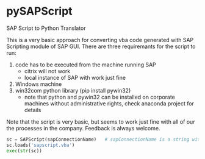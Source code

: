 # pySAPScript
SAP Script to Python Translator

This is a very basic approach for converting vba code generated with
SAP Scripting module of SAP GUI. There are three requiremants for the script to run:
 1) code has to be executed from the machine running SAP
    - citrix will not work
    - local instance of SAP with work just fine
 2) Windows machine
 3) win32com python library (pip install pywin32)
    - note that python and pywin32 can be installed on corporate machines
      without administrative rights, check anaconda project for details

Note that the script is very basic, but seems to work just fine with all of
our the processes in the company. Feedback is always welcome.

```python
sc = SAPScript(sapConnectionName)   # sapConnectionName is a string with a connection name
sc.loads('sapscript.vba')
exec(str(sc))
```
